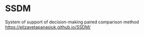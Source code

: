 # SSDM
System of support of decision-making paired comparison method 
https://elizavetapanasiuk.github.io/SSDM/
